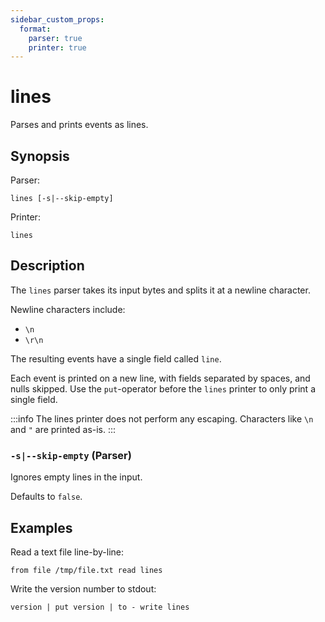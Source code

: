 ```yaml
---
sidebar_custom_props:
  format:
    parser: true
    printer: true
---
```


# lines

Parses and prints events as lines.

## Synopsis

Parser:

```
lines [-s|--skip-empty]
```

Printer:

```
lines
```

## Description

The `lines` parser takes its input bytes and splits it at a newline character.

Newline characters include:

- `\n`
- `\r\n`

The resulting events have a single field called `line`.

Each event is printed on a new line, with fields separated by spaces,
and nulls skipped.
Use the `put`-operator before the `lines` printer to only print a single field.

:::info
The lines printer does not perform any escaping. Characters like `\n` and `"` are printed
as-is.
:::

### `-s|--skip-empty` (Parser)

Ignores empty lines in the input.

Defaults to `false`.

## Examples

Read a text file line-by-line:

```
from file /tmp/file.txt read lines
```

Write the version number to stdout:

```
version | put version | to - write lines
```
